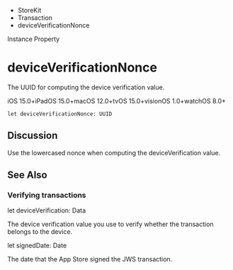

- StoreKit
- Transaction
-  deviceVerificationNonce 

Instance Property

# deviceVerificationNonce

The UUID for computing the device verification value.

iOS 15.0+iPadOS 15.0+macOS 12.0+tvOS 15.0+visionOS 1.0+watchOS 8.0+

``` source
let deviceVerificationNonce: UUID
```

## Discussion

Use the lowercased nonce when computing the deviceVerification value.

## See Also

### Verifying transactions

let deviceVerification: Data

The device verification value you use to verify whether the transaction belongs to the device.

let signedDate: Date

The date that the App Store signed the JWS transaction.

